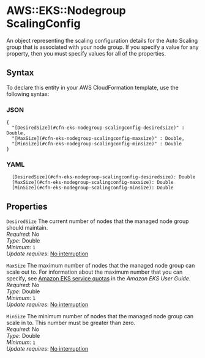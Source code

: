 # AWS::EKS::Nodegroup ScalingConfig<a name="aws-properties-eks-nodegroup-scalingconfig"></a>

An object representing the scaling configuration details for the Auto Scaling group that is associated with your node group\. If you specify a value for any property, then you must specify values for all of the properties\.

## Syntax<a name="aws-properties-eks-nodegroup-scalingconfig-syntax"></a>

To declare this entity in your AWS CloudFormation template, use the following syntax:

### JSON<a name="aws-properties-eks-nodegroup-scalingconfig-syntax.json"></a>

```
{
  "[DesiredSize](#cfn-eks-nodegroup-scalingconfig-desiredsize)" : Double,
  "[MaxSize](#cfn-eks-nodegroup-scalingconfig-maxsize)" : Double,
  "[MinSize](#cfn-eks-nodegroup-scalingconfig-minsize)" : Double
}
```

### YAML<a name="aws-properties-eks-nodegroup-scalingconfig-syntax.yaml"></a>

```
  [DesiredSize](#cfn-eks-nodegroup-scalingconfig-desiredsize): Double
  [MaxSize](#cfn-eks-nodegroup-scalingconfig-maxsize): Double
  [MinSize](#cfn-eks-nodegroup-scalingconfig-minsize): Double
```

## Properties<a name="aws-properties-eks-nodegroup-scalingconfig-properties"></a>

`DesiredSize`  <a name="cfn-eks-nodegroup-scalingconfig-desiredsize"></a>
The current number of nodes that the managed node group should maintain\.  
*Required*: No  
*Type*: Double  
*Minimum*: `1`  
*Update requires*: [No interruption](https://docs.aws.amazon.com/AWSCloudFormation/latest/UserGuide/using-cfn-updating-stacks-update-behaviors.html#update-no-interrupt)

`MaxSize`  <a name="cfn-eks-nodegroup-scalingconfig-maxsize"></a>
The maximum number of nodes that the managed node group can scale out to\. For information about the maximum number that you can specify, see [Amazon EKS service quotas](https://docs.aws.amazon.com/eks/latest/userguide/service-quotas.html) in the *Amazon EKS User Guide*\.  
*Required*: No  
*Type*: Double  
*Minimum*: `1`  
*Update requires*: [No interruption](https://docs.aws.amazon.com/AWSCloudFormation/latest/UserGuide/using-cfn-updating-stacks-update-behaviors.html#update-no-interrupt)

`MinSize`  <a name="cfn-eks-nodegroup-scalingconfig-minsize"></a>
The minimum number of nodes that the managed node group can scale in to\. This number must be greater than zero\.  
*Required*: No  
*Type*: Double  
*Minimum*: `1`  
*Update requires*: [No interruption](https://docs.aws.amazon.com/AWSCloudFormation/latest/UserGuide/using-cfn-updating-stacks-update-behaviors.html#update-no-interrupt)